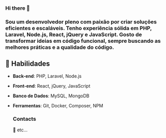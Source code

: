 ### Hi there 👋

### Sou um desenvolvedor pleno com paixão por criar soluções eficientes e escaláveis. Tenho experiência sólida em **PHP**, **Laravel**, **Node.js**, **React**, **jQuery** e **JavaScript**. Gosto de transformar ideias em código funcional, sempre buscando as melhores práticas e a qualidade do código.

## 🚀 Habilidades
- **Back-end**: PHP, Laravel, Node.js
- **Front-end**: React, jQuery, JavaScript
- **Banco de Dados**: MySQL, MongoDB
- **Ferramentas**: Git, Docker, Composer, NPM

  ### Contacts
  🎉 etc...
